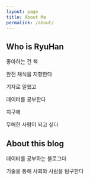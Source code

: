 ```yaml
---
layout: page
title: About Me
permalink: /about/
---
```


## Who is RyuHan

좋아하는 건 책

완전 채식을 지향한다


기자로 일했고

데이터를 공부한다


지구에

무해한 사람이 되고 싶다




## About this blog

데이터를 공부하는 블로그다

기술을 통해 사회와 사람을 탐구한다 

